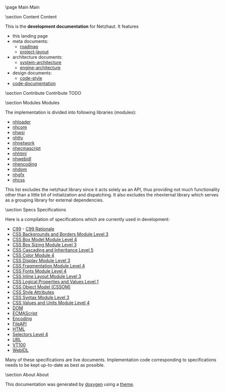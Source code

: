 \page Main Main

<div style="width:700px;">

\section Content Content 

This is the <b>development documentation</b> for Netzhaut. It features 
- this landing page
- meta documents:
  - [roadmap](Roadmap.html)
  - [project-layout](ProjectLayout.html)
- architecture documents: 
  - [system-architecture](SystemArchitecture.html)
  - [engine-architecture](EngineArchitecture.html)
- design documents: 
  - [code-style](CodeStyle.html)
- [code-documentation](modules.html)

\section Contribute Contribute
TODO

\section Modules Modules 

The implementation is divided into following libraries (modules): 

- [nhloader](group__nhloader.html)
- [nhcore](group__nhcore.html)
- [nhwsi](group__nhwsi.html)
- [nhtty](group__nhtty.html)
- [nhnetwork](group__nhnetwork.html)
- [nhecmascript](group__nhecmascript.html)
- [nhhtml](group__nhhtml.html)
- [nhwebidl](group__nhwebidl.html)
- [nhencoding](group__nhencoding.html)
- [nhdom](group__nhdom.html)
- [nhgfx](group__nhgfx.html)
- [nhcss](group__nhcss.html)

This list excludes the netzhaut library since it acts solely as an API, thus providing not much functionality other than a little bit of initialization and dispatching. It also excludes the nhexternal library which serves as a grouping library for external dependencies.

\section Specs Specifications

Here is a compilation of specifications which are currently used in development:

- [C99](http://www.open-std.org/jtc1/sc22/WG14/www/docs/n1256.pdf) - [C99 Rationale](http://www.open-std.org/jtc1/sc22/wg14/www/docs/n897.pdf) 
- [CSS Backgrounds and Borders Module Level 3](https://www.w3.org/TR/css-backgrounds-3/)
- [CSS Box Model Module Level 4](https://www.w3.org/TR/css-box-4/)
- [CSS Box Sizing Module Level 3](https://www.w3.org/TR/css-sizing-3/)
- [CSS Cascading and Inheritance Level 5](https://www.w3.org/TR/css-cascade-5/)
- [CSS Color Module 4](https://www.w3.org/TR/css-color-4/)
- [CSS Display Module Level 3](https://www.w3.org/TR/css-display-3/)
- [CSS Fragmentation Module Level 4](https://www.w3.org/TR/css-break-4/)
- [CSS Fonts Module Level 4](https://www.w3.org/TR/css-fonts-4/)
- [CSS Inline Layout Module Level 3](https://www.w3.org/TR/css-inline-3)
- [CSS Logical Properties and Values Level 1](https://www.w3.org/TR/css-logical-1)
- [CSS Object Model (CSSOM)](https://www.w3.org/TR/cssom-1/)
- [CSS Style Attributes](https://www.w3.org/TR/css-style-attr/)
- [CSS Syntax Module Level 3](https://www.w3.org/TR/css-syntax-3/)
- [CSS Values and Units Module Level 4](https://www.w3.org/TR/css-values-4/)
- [DOM](https://dom.spec.whatwg.org/)  
- [ECMAScript](https://www.ecma-international.org/ecma-262/)  
- [Encoding](https://encoding.spec.whatwg.org/)
- [FileAPI](https://w3c.github.io/FileAPI/)
- [HTML](https://html.spec.whatwg.org/multipage/)  
- [Selectors Level 4](https://www.w3.org/TR/selectors-4/)
- [URL](https://url.spec.whatwg.org/)  
- [VT100](https://vt100.net/docs/vt100-ug/chapter3.html)  
- [WebIDL](https://heycam.github.io/webidl/)  

Many of these specifications are live documents. Implementation code corresponding to specifications needs to be kept up-to-date as best as possible.

\section About About

This documentation was generated by [doxygen](http://www.doxygen.nl/) using a [theme](https://github.com/MaJerle/doxygen-dark-theme).  
<br>
<br>

</div>
